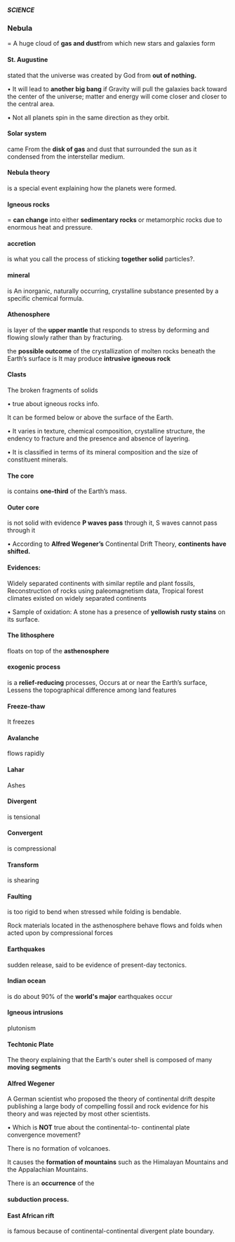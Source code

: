 <link rel="stylesheet"
href="https://actwu.github.io/Web-Dev/mdfutr.css"/>

##### SCIENCE


### Nebula
= A huge cloud of **gas and dust**from which new stars and galaxies form

#### St. Augustine
stated that the universe was created by God from **out of nothing.**

•	It will lead to **another big bang** if Gravity will pull the galaxies back toward the center of the universe; matter and energy will come closer and closer to the central area.

• Not all planets spin in the same direction as they orbit.

#### Solar system
came From the **disk of gas** and dust that surrounded the sun as it condensed from the interstellar medium.

#### Nebula theory
is a special event explaining how the planets were formed.

#### Igneous rocks
= **can change** into either **sedimentary rocks** or metamorphic rocks due to enormous heat and pressure.

#### accretion
is what you call the process of sticking **together solid** particles?.

#### mineral
is An inorganic, naturally occurring, crystalline substance presented by a specific chemical formula.

#### Athenosphere 
is layer of the **upper mantle** that responds to stress by deforming and flowing slowly rather than by fracturing.

the **possible outcome** of the crystallization of molten rocks beneath the Earth’s surface is It may produce **intrusive igneous rock**

#### Clasts 
The broken fragments of solids 

• true about igneous rocks info.

It can be formed below or above the surface of the Earth.

• It varies in texture, chemical composition, crystalline structure, the endency to fracture and the presence and absence of layering.

• It is classified in terms of its mineral composition and the size of constituent minerals.

#### The core
is contains **one-third** of the Earth’s mass.

#### Outer core
is not solid with evidence **P waves pass** through it, S waves cannot pass through it

• According to **Alfred Wegener’s** Continental Drift Theory, **continents have shifted.** 

#### Evidences:
Widely separated continents with similar reptile and plant fossils, Reconstruction of rocks using paleomagnetism data, Tropical forest climates existed on widely separated continents

• Sample of oxidation: A stone has a presence of **yellowish rusty stains** on its surface. 

#### The lithosphere
floats on top of the **asthenosphere**

#### exogenic process
is a **relief-reducing** processes, Occurs at or near the Earth’s surface, Lessens the topographical difference among land features

#### Freeze-thaw 
It freezes

#### Avalanche 
flows rapidly

#### Lahar 
Ashes 	

#### Divergent 
is tensional

#### Convergent
is compressional

#### Transform 
is shearing

#### Faulting 
is too rigid to bend when stressed while folding is bendable.

Rock materials located in the asthenosphere behave flows and folds when acted upon by compressional forces

#### Earthquakes 
sudden release, said to be evidence of present-day tectonics.

#### Indian ocean 
is do about 90% of the **world's major** earthquakes occur

#### Igneous intrusions 
plutonism

 
#### Techtonic Plate
The theory explaining that the Earth's outer shell is composed of many **moving segments**

#### Alfred Wegener
A German scientist who proposed the theory of continental drift despite publishing a large body of compelling fossil and rock evidence for his theory and was rejected by most other scientists.

•	Which is **NOT** true about the continental-to- continental plate convergence movement?

There is no formation of volcanoes.

It causes the **formation of mountains** such as the Himalayan Mountains and the Appalachian Mountains.

There is an **occurrence** of the
#### subduction process.
 

#### East African rift
is famous because of
continental-continental divergent plate boundary.
